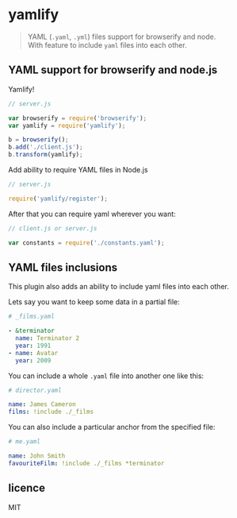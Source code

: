 # yamlify

> YAML (`.yaml`, `.yml`) files support for browserify and node.  
> With feature to include `yaml` files into each other.  
         

## YAML support for browserify and node.js

Yamlify!
```js
// server.js

var browserify = require('browserify');
var yamlify = require('yamlify');

b = browserify();
b.add('./client.js');
b.transform(yamlify);
```

Add ability to require YAML files in Node.js
```js
// server.js

require('yamlify/register');
```

After that you can require yaml wherever you want: 
```js
// client.js or server.js

var constants = require('./constants.yaml');
```

## YAML files inclusions

This plugin also adds an ability to include yaml files into each other.

Lets say you want to keep some data in a partial file:
 
```yaml
# _films.yaml

- &terminator
  name: Terminator 2 
  year: 1991
- name: Avatar
  year: 2009
``` 
 
You can include a whole `.yaml` file into another one like this: 
```yaml
# director.yaml

name: James Cameron 
films: !include ./_films 
```
  
You can also include a particular anchor from the specified file:  

```yaml
# me.yaml

name: John Smith
favouriteFilm: !include ./_films *terminator
```


## licence
MIT